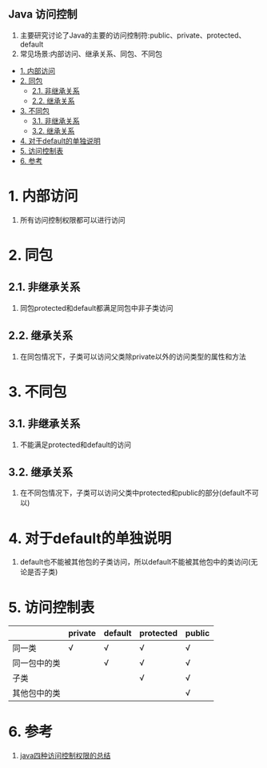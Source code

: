 Java 访问控制
---
1. 主要研究讨论了Java的主要的访问控制符:public、private、protected、default
2. 常见场景:内部访问、继承关系、同包、不同包

<!-- TOC -->

- [1. 内部访问](#1-内部访问)
- [2. 同包](#2-同包)
  - [2.1. 非继承关系](#21-非继承关系)
  - [2.2. 继承关系](#22-继承关系)
- [3. 不同包](#3-不同包)
  - [3.1. 非继承关系](#31-非继承关系)
  - [3.2. 继承关系](#32-继承关系)
- [4. 对于default的单独说明](#4-对于default的单独说明)
- [5. 访问控制表](#5-访问控制表)
- [6. 参考](#6-参考)

<!-- /TOC -->

# 1. 内部访问
1. 所有访问控制权限都可以进行访问

# 2. 同包

## 2.1. 非继承关系
1. 同包protected和default都满足同包中非子类访问

## 2.2. 继承关系
1. 在同包情况下，子类可以访问父类除private以外的访问类型的属性和方法

# 3. 不同包

## 3.1. 非继承关系
1. 不能满足protected和default的访问

## 3.2. 继承关系
1. 在不同包情况下，子类可以访问父类中protected和public的部分(default不可以)

# 4. 对于default的单独说明
1. default也不能被其他包的子类访问，所以default不能被其他包中的类访问(无论是否子类)

# 5. 访问控制表
|              | private | default | protected | public |
| ------------ | ------- | ------- | --------- | ------ |
| 同一类       | √       | √       | √         | √      |
| 同一包中的类 |         | √       | √         | √      |
| 子类         |         |         | √         | √      |
| 其他包中的类 |         |         |           | √      |

# 6. 参考
1. <a href = "https://blog.csdn.net/jiao_0509/article/details/79487282">java四种访问控制权限的总结</a>
